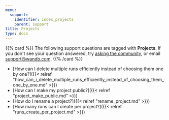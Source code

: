```yaml
---
menu:
  support:
    identifier: index_projects
    parent: support
title: Projects
type: docs
---
```


{{% card %}}
The following support questions are tagged with <b>Projects</b>. If you don't see 
your question answered, try [asking the community](https://community.wandb.ai/), 
or email [support@wandb.com](mailto:support@wandb.com).
{{% /card %}}

- [How can I delete multiple runs efficiently instead of choosing them one by one?]({{< relref "how_can_i_delete_multiple_runs_efficiently_instead_of_choosing_them_one_by_one.md" >}})
- [How can I make my project public?]({{< relref "project_make_public.md" >}})
- [How do I rename a project?]({{< relref "rename_project.md" >}})
- [How many runs can I create per project?]({{< relref "runs_create_per_project.md" >}})